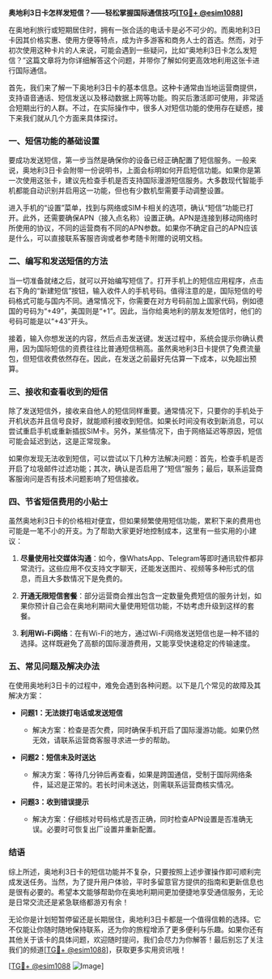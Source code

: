 **奥地利3日卡怎样发短信？——轻松掌握国际通信技巧[[TG💪+ @esim1088](https://t.me/s/esim1088)]**

在奥地利旅行或短期居住时，拥有一张合适的电话卡是必不可少的。而奥地利3日卡因其价格实惠、使用方便等特点，成为许多游客和商务人士的首选。然而，对于初次使用这种卡片的人来说，可能会遇到一些疑问，比如“奥地利3日卡怎么发短信？”这篇文章将为你详细解答这个问题，并带你了解如何更高效地利用这张卡进行国际通信。

首先，我们来了解一下奥地利3日卡的基本信息。这种卡通常由当地运营商提供，支持语音通话、短信发送以及移动数据上网等功能。购买后激活即可使用，非常适合短期出行的人群。不过，在实际操作中，很多人对短信功能的使用存在疑惑，接下来我们就从几个方面来具体探讨。

### **一、短信功能的基础设置**

要成功发送短信，第一步当然是确保你的设备已经正确配置了短信服务。一般来说，奥地利3日卡会附带一份说明书，上面会标明如何开启短信功能。如果你是第一次使用这张卡，建议先检查手机是否支持国际漫游短信服务。大多数现代智能手机都能自动识别并启用这一功能，但也有少数机型需要手动调整设置。

进入手机的“设置”菜单，找到与网络或SIM卡相关的选项，确认“短信”功能已打开。此外，还需要确保APN（接入点名称）设置正确。APN是连接到移动网络时所使用的协议，不同的运营商有不同的APN参数。如果你不确定自己的APN应该是什么，可以直接联系客服咨询或者参考随卡附赠的说明文档。

### **二、编写和发送短信的方法**

当一切准备就绪之后，就可以开始编写短信了。打开手机上的短信应用程序，点击右下角的“新建短信”按钮，输入收件人的手机号码。值得注意的是，国际短信的号码格式可能与国内不同。通常情况下，你需要在对方号码前加上国家代码，例如德国的号码为“+49”，美国则是“+1”。因此，当你给奥地利的朋友发短信时，他们的号码可能是以“+43”开头。

接着，输入你想发送的内容，然后点击发送键。发送过程中，系统会提示你确认费用，因为国际短信的资费往往比普通短信稍高。虽然奥地利3日卡提供了免费流量包，但短信收费依然存在。因此，在发送之前最好先估算一下成本，以免超出预算。

### **三、接收和查看收到的短信**

除了发送短信外，接收来自他人的短信同样重要。通常情况下，只要你的手机处于开机状态并且信号良好，就能顺利接收到短信。如果长时间没有收到新消息，可以尝试重启手机或重新插拔SIM卡。另外，某些情况下，由于网络延迟等原因，短信可能会延迟到达，这是正常现象。

如果你发现无法收到短信，可以尝试以下几种方法解决问题：首先，检查手机是否开启了垃圾邮件过滤功能；其次，确认是否启用了“短信”服务；最后，联系运营商客服询问是否有技术问题影响了短信接收。

### **四、节省短信费用的小贴士**

虽然奥地利3日卡的价格相对便宜，但如果频繁使用短信功能，累积下来的费用也可能是一笔不小的开支。为了帮助大家更好地控制成本，这里有一些实用的小建议：

1. **尽量使用社交媒体沟通**：如今，像WhatsApp、Telegram等即时通讯软件都非常流行。这些应用不仅支持文字聊天，还能发送图片、视频等多种形式的信息，而且大多数情况下是免费的。
   
2. **开通无限短信套餐**：部分运营商会推出包含一定数量免费短信的服务计划，如果你预计自己会在奥地利期间大量使用短信功能，不妨考虑升级到这样的套餐。

3. **利用Wi-Fi网络**：在有Wi-Fi的地方，通过Wi-Fi网络发送短信也是一种不错的选择。这样既避免了高额的国际漫游费用，又能享受快速稳定的传输速度。

### **五、常见问题及解决办法**

在使用奥地利3日卡的过程中，难免会遇到各种问题。以下是几个常见的故障及其解决方案：

- **问题1：无法拨打电话或发送短信**
  - 解决方案：检查是否欠费，同时确保手机开启了国际漫游功能。如果仍然无效，请联系运营商客服寻求进一步的帮助。

- **问题2：短信未及时送达**
  - 解决方案：等待几分钟后再查看，如果是跨国通信，受制于国际网络条件，延迟是正常的。若长时间未送达，则需联系运营商核实情况。

- **问题3：收到错误提示**
  - 解决方案：仔细核对号码格式是否正确，同时检查APN设置是否准确无误。必要时可恢复出厂设置并重新配置。

### **结语**

综上所述，奥地利3日卡的短信功能并不复杂，只要按照上述步骤操作即可顺利完成发送任务。当然，为了提升用户体验，平时多留意官方提供的指南和更新信息也是很有必要的。希望本文能够帮助你在奥地利期间更加便捷地享受通信服务，无论是日常交流还是紧急联络都游刃有余！

无论你是计划短暂停留还是长期居住，奥地利3日卡都是一个值得信赖的选择。它不仅能让你随时随地保持联系，还为你的旅程增添了更多便利与乐趣。如果你还有其他关于该卡的具体问题，欢迎随时提问，我们会尽力为你解答！最后别忘了关注我们的频道[[TG💪+ @esim1088](https://t.me/s/esim1088)]，获取更多实用资讯哦！

[[TG💪+ @esim1088](https://t.me/s/esim1088) ![Image](https://i.postimg.cc/4NQfJmqS/Snipaste-2025-05-13-00-14-12.png)]